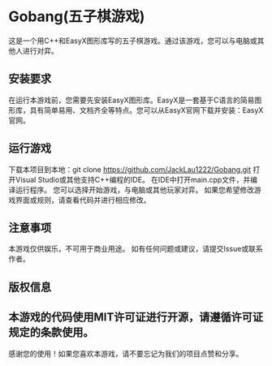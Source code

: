 # Gobang(五子棋游戏)

这是一个用C++和EasyX图形库写的五子棋游戏。通过该游戏，您可以与电脑或其他人进行对弈。

## 安装要求
在运行本游戏前，您需要先安装EasyX图形库。EasyX是一套基于C语言的简易图形库，具有简单易用、文档齐全等特点。您可以从EasyX官网下载并安装：EasyX官网。

## 运行游戏
下载本项目到本地：git clone https://github.com/JackLau1222/Gobang.git
打开Visual Studio或其他支持C++编程的IDE。
在IDE中打开main.cpp文件，并编译运行程序。
您可以选择开始游戏，与电脑或其他玩家对弈。
如果您希望修改游戏界面或规则，请查看代码并进行相应修改。
## 注意事项
本游戏仅供娱乐，不可用于商业用途。
如有任何问题或建议，请提交Issue或联系作者。
## 版权信息
本游戏的代码使用MIT许可证进行开源，请遵循许可证规定的条款使用。
--------
感谢您的使用！如果您喜欢本游戏，请不要忘记为我们的项目点赞和分享。
